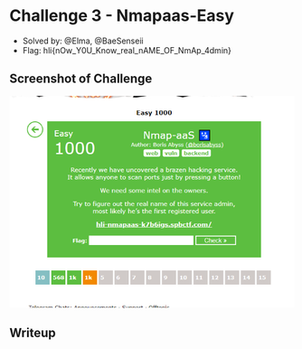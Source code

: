 # Challenge 3 - Nmapaas-Easy
- Solved by: @Elma, @BaeSenseii
- Flag: hli{nOw_Y0U_Know_real_nAME_OF_NmAp_4dmin}

## Screenshot of Challenge
![alt](./images/chall-screenshot.png)

## Writeup
